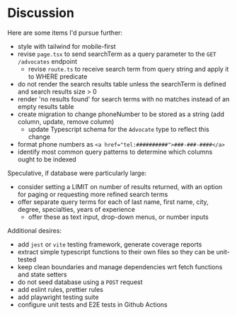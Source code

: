# Discussion

Here are some items I'd pursue further:

- style with tailwind for mobile-first
- revise `page.tsx` to send searchTerm as a query parameter to the `GET /advocates` endpoint
  - revise `route.ts` to receive search term from query string and apply it to WHERE predicate
- do not render the search results table unless the searchTerm is defined and search results size > 0
- render 'no results found' for search terms with no matches instead of an empty results table
- create migration to change phoneNumber to be stored as a string (add column, update, remove column)
  - update Typescript schema for the `Advocate` type to reflect this change
- format phone numbers as `<a href="tel:##########">###-###-####</a>`
- identify most common query patterns to determine which columns ought to be indexed

Speculative, if database were particularly large:

- consider setting a LIMIT on number of results returned, with an option for paging or requesting more refined search terms
- offer separate query terms for each of last name, first name, city, degree, specialties, years of experience
  - offer these as text input, drop-down menus, or number inputs

Additional desires:

- add `jest` or `vite` testing framework, generate coverage reports
- extract simple typescript functions to their own files so they can be unit-tested
- keep clean boundaries and manage dependencies wrt fetch functions and state setters
- do not seed database using a `POST` request
- add eslint rules, prettier rules
- add playwright testing suite
- configure unit tests and E2E tests in Github Actions
